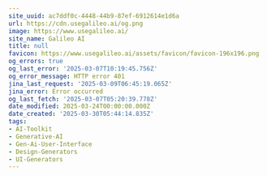 ```yaml
---
site_uuid: ac7ddf0c-4448-44b9-87ef-6912614e1d6a
url: https://cdn.usegalileo.ai/og.png
image: https://www.usegalileo.ai/
site_name: Galileo AI
title: null
favicon: https://www.usegalileo.ai/assets/favicon/favicon-196x196.png
og_errors: true
og_last_error: '2025-03-07T10:19:45.756Z'
og_error_message: HTTP error 401
jina_last_request: '2025-03-09T06:45:19.065Z'
jina_error: Error occurred
og_last_fetch: '2025-03-07T05:20:39.778Z'
date_modified: 2025-03-24T00:00:00.000Z
date_created: '2025-03-30T05:44:14.835Z'
tags:
- AI-Toolkit
- Generative-AI
- Gen-Ai-User-Interface
- Design-Generators
- UI-Generators
---
```










